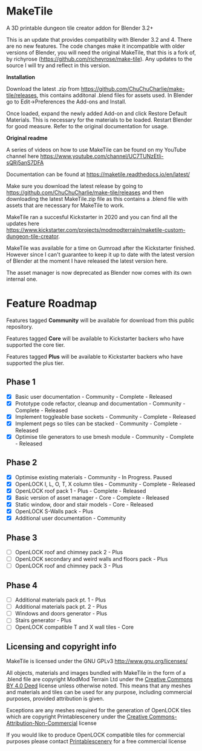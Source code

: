 # MakeTile
A 3D printable dungeon tile creator addon for Blender 3.2+

This is an update that provides compatibility with Blender 3.2 and 4. There are no new features. The code changes make it incompatible with older versions of Blender, you will need the original MakeTile, that this is a fork of, by richyrose (https://github.com/richeyrose/make-tile). Any updates to the source I will try and reflect in this version.

**Installation**

Download the latest .zip from https://github.com/ChuChuCharlie/make-tile/releases, this contains additonal .blend files for assets used. In Blender go to Edit->Preferences the Add-ons and Install.

Once loaded, expand the newly added Add-on and click Restore Default Materials. This is necessary for the materials to be loaded. Restart Blender for good measure. Refer to the original documentation for usage.

**Original readme**

A series of videos on how to use MakeTile can be found on my YouTube channel here https://www.youtube.com/channel/UC7TUNzEtli-sQRj5anS7DFA

Documentation can be found at https://maketile.readthedocs.io/en/latest/

Make sure you download the latest release by going to https://github.com/ChuChuCharlie/make-tile/releases and then downloading the latest MakeTile.zip file as this contains a .blend file with assets that are necessary for MakeTile to work.

MakeTile ran a succesful Kickstarter in 2020 and you can find all the updates here https://www.kickstarter.com/projects/modmodterrain/maketile-custom-dungeon-tile-creator.

MakeTile was available for a time on Gumroad after the Kickstarter finished. However since I can't guarantee to keep it up to date with the latest version of Blender at the moment I have released the latest version here.

The asset manager is now deprecated as Blender now comes with its own internal one.

# Feature Roadmap
Features tagged **Community** will be available for download from this public repository.

Features tagged **Core** will be available to Kickstarter backers who have supported the core tier.

Features tagged **Plus** will be available to Kickstarter backers who have supported the plus tier.

## Phase 1
- [x] Basic user documentation - Community - Complete - Released
- [x] Prototype code refactor, cleanup and documentation - Community - Complete - Released
- [x] Implement toggleable base sockets - Community - Complete - Released
- [x] Implement pegs so tiles can be stacked - Community - Complete - Released
- [x] Optimise tile generators to use bmesh module - Community - Complete - Released

## Phase 2
- [x] Optimise existing materials - Community - In Progress. Paused
- [x] OpenLOCK I, L, O, T, X column tiles - Community - Complete - Released
- [x] OpenLOCK roof pack 1 - Plus - Complete - Released
- [x] Basic version of asset manager - Core - Complete - Released
- [x] Static window, door and stair models - Core - Released
- [x] OpenLOCK S-Walls pack - Plus
- [x] Additional user documentation - Community

## Phase 3
- [ ] OpenLOCK roof and chimney pack 2 - Plus
- [ ] OpenLOCK secondary and weird walls and floors pack - Plus
- [ ] OpenLOCK roof and chimney pack 3 - Plus

## Phase 4
- [ ] Additional materials pack pt. 1 - Plus
- [ ] Additional materials pack pt. 2 - Plus
- [ ] Windows and doors generator - Plus
- [ ] Stairs generator - Plus
- [ ] OpenLOCK compatible T and X wall tiles - Core

## Licensing and copyright info
MakeTile is licensed under the GNU GPLv3 http://www.gnu.org/licenses/

All objects, materials and images bundled with MakeTile in the form of a .blend file are copyright ModMod Terrain Ltd under the [Creative Commons BY 4.0 Deed](https://creativecommons.org/licenses/by/4.0/) license unless otherwise noted. This means that any meshes and materials and tiles can be used for any purpose, including commercial purposes, provided attribution is given. 

Exceptions are any meshes required for the generation of OpenLOCK tiles which are copyright Printablescenery under the [Creative Commons-Attribution-Non-Commercial](https://creativecommons.org/licenses/by-nc/4.0/) license

If you would like to produce OpenLOCK compatible tiles for commercial purposes please contact [Printablescenery]( https://www.printablescenery.com) for a free commercial license
